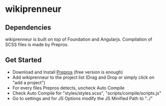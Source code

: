 # wikiprenneur

## Dependencies

wikiprenneur is built on top of Foundation and Angularjs. Compilation of SCSS files is made by Prepros.

## Get Started

* Download and Install [Prepros](http://alphapixels.com/prepros/) (free version is enough)
* Add wikiprenneur to the project list (Drag and Drop or simply click on "add a project")
* For every files Prepros detects, uncheck Auto Compile
* Check Auto Compile for "styles/styles.scss", "scripts/compile/scripts.js"
* Go to settings and for JS Options modify the JS Minified Path to "../"

